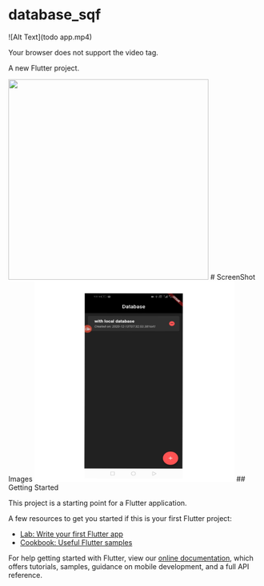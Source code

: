 # database_sqf
![Alt Text](todo app.mp4)

Your browser does not support the video tag.

A new Flutter project.

<img src="todo app.mp4" width="400" height="400"  >
# ScreenShot Images
<img src="screenshot/PicsArt_12-13-07.44.30.jpg" width="400" height="400"  >
## Getting Started

This project is a starting point for a Flutter application.

A few resources to get you started if this is your first Flutter project:

- [Lab: Write your first Flutter app](https://flutter.dev/docs/get-started/codelab)
- [Cookbook: Useful Flutter samples](https://flutter.dev/docs/cookbook)

For help getting started with Flutter, view our
[online documentation](https://flutter.dev/docs), which offers tutorials,
samples, guidance on mobile development, and a full API reference.
